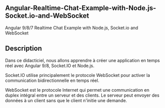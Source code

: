 ## Angular-Realtime-Chat-Example-with-Node.js-Socket.io-and-WebSocket

Angular 9/8/7 Realtime Chat Example with Node.js, Socket.io and WebSocket

## Description
Dans ce didacticiel, nous allons apprendre à créer une application en temps réel avec Angular 9/8, Socket.IO et Node.js.

Socket.IO utilise principalement le protocole WebSocket pour activer la communication bidirectionnelle en temps réel.

WebSocket est le protocole Internet qui permet une communication en duplex intégral entre un serveur et des clients. Le serveur peut envoyer des données à un client sans que le client n'initie une demande.
